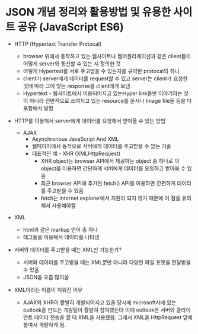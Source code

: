 # JSON 개념 정리와 활용방법 및 유용한 사이트 공유 (JavaScript ES6)

[자바스크립트 기초 강의 10]: https://www.youtube.com/watch?v=FN_D4Ihs3LE



- HTTP (Hypertext Transfer Protocal)
  - browser 위에서 동작하고 있는 웹사이트나 웹어플리케이션과 같은 client들이 어떻게 server와 통신할 수 있는 지 정의한 것
  - 어떻게 Hypertext를 서로 주고받을 수 있는지를 규약한 protocal의 하나
  - client가 server에게 데이터를 request할 수 있고 server는 client가 요청한 것에 따라 그에 맞는 response를 client에게 보냄
  - Hypertext - 웹사이트에서 이용되어지고 있는Hyper link들만 이야기하는 것이 아니라 전반적으로 쓰여지고 있는 resource를 문서나 Image file들 등을 다 포함해서 말함

- HTTP를 이용해서 server에게 데이터를 요청해서 받아올 수 있는 방법
  - AJAX
    - Asynchronous JavaScript And XML
    - 웹페이지에서 동적으로 서버에게 데이터를 주고받을 수 았는 기술
    - 대표적인 예 - XHR (XMLHttpRequest)
      - XHR object는 browser API에서 제공하는 object 중 하나로 이 object를 이용하면 간단하게 서버에게 데이터를 요청하고 받아올 수 있음
      - 최근 browser API에 추가된 fetch() API를 이용하면 간편하게 데이터를 주고받을 수 있음
      - fetch는 internet explorer에서 지원이 되지 않기 때문에 이 점을 유의해서 사용해야함
- XML
  - html과 같은 markup 언어 중 하나
  - 태그들을 이용해서 데이터를 나타냄
- 서버와 데이터를 주고받을 때는 XML만 가능한가?
  - 서버와 데이터를 주고받을 때는 XML뿐만 아니라 다양한 파일 포맷을 전달받을 수 있음
  - JSON을 요즘 많이씀
- XML이라는 이름이 지워진 이유
  - AJAX와 XHR이 활발히 개발되어지고 있을 당시에 microsoft사에 있는 outlook을 만드는 개발팀이 활발히 참여했는데 이때 outlook은 서버와 클라이언트 데이터 전송을 할 때 XML을 사용했음. 그래서 XML을 HttpRequest 앞에 붙여서 개발하게 됨.